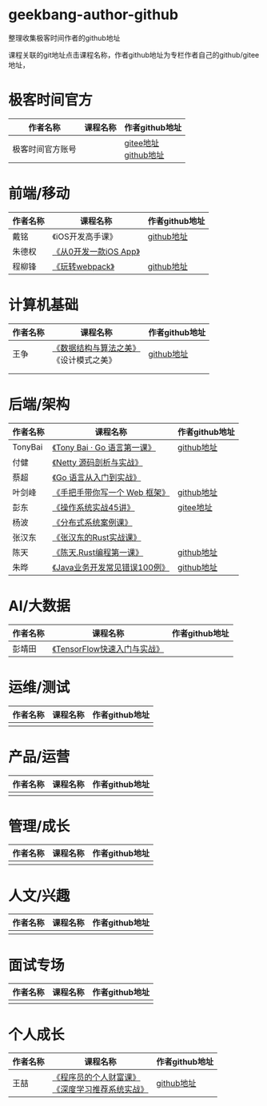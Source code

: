 # geekbang-author-github
整理收集极客时间作者的github地址

课程关联的git地址点击课程名称，作者github地址为专栏作者自己的github/gitee地址，



# 极客时间官方

| 作者名称         | 课程名称 | 作者github地址                                               |
| ---------------- | -------- | ------------------------------------------------------------ |
| 极客时间官方账号 |          | [gitee地址](https://gitee.com/geektime-geekbang)<br />[github地址](https://github.com/geektime-geekbang) |



# 前端/移动

| 作者名称 | 课程名称                                                     | 作者github地址                            |
| -------- | ------------------------------------------------------------ | ----------------------------------------- |
| 戴铭     | 《iOS开发高手课》                                            | [github地址](https://github.com/ming1016) |
| 朱德权   | [《从0开发一款iOS App》](https://gitee.com/geektime-geekbang/geektime-ios-course) |                                           |
| 程柳锋   | [《玩转webpack》](https://github.com/cpselvis/geektime-webpack-course) | [github地址](https://github.com/cpselvis) |



# 计算机基础

| 作者名称 | 课程名称                                                     | 作者github地址                                 |
| -------- | ------------------------------------------------------------ | ---------------------------------------------- |
| 王争     | [《数据结构与算法之美》](https://github.com/wangzheng0822/algo)<br />《设计模式之美》 | [github地址](https://github.com/wangzheng0822) |
|          |                                                              |                                                |
|          |                                                              |                                                |

 



# 后端/架构

| 作者名称 | 课程名称                                                     | 作者github地址                                 |
| -------- | ------------------------------------------------------------ | ---------------------------------------------- |
| TonyBai  | [《Tony Bai · Go 语言第一课》](https://github.com/bigwhite/publication/tree/master/column/timegeek/go-first-course) | [github地址](https://github.com/bigwhite)      |
| 付健     | [《Netty 源码剖析与实战》](https://gitee.com/geektime-geekbang/geek_netty) |                                                |
| 蔡超     | [《Go 语言从入门到实战》](https://gitee.com/geektime-geekbang/go_learning) |                                                |
| 叶剑峰   | [《手把手带你写一个 Web 框架》](https://github.com/gohade/coredemo/tree/geekbang/03) | [github地址](https://github.com/gohade)        |
| 彭东     | [《操作系统实战45讲》](https://gitee.com/lmos/cosmos)        | [gitee地址](https://gitee.com/lmos)            |
| 杨波     | [《分布式系统案例课》](https://gitee.com/geektime-geekbang/geektime-distributed) |                                                |
| 张汉东   | [《张汉东的Rust实战课》](https://gitee.com/geektime-geekbang/geektime-Rust) |                                                |
| 陈天     | [《陈天.Rust编程第一课》](https://github.com/tyrchen/geektime-rust) | [github地址](https://github.com/tyrchen)       |
| 朱晔     | [《Java业务开发常见错误100例》](https://github.com/JosephZhu1983/java-common-mistakes) | [github地址](https://github.com/JosephZhu1983) |



# AI/大数据

| 作者名称 | 课程名称                                                     | 作者github地址 |
| -------- | ------------------------------------------------------------ | -------------- |
| 彭靖田   | [《TensorFlow快速入门与实战》](https://gitee.com/geektime-geekbang/tensorflow-101/tree/master/beginners) |                |



# 运维/测试

| 作者名称 | 课程名称 | 作者github地址 |
| -------- | -------- | -------------- |
|          |          |                |



# 产品/运营

| 作者名称 | 课程名称 | 作者github地址 |
| -------- | -------- | -------------- |
|          |          |                |



# 管理/成长

| 作者名称 | 课程名称 | 作者github地址 |
| -------- | -------- | -------------- |
|          |          |                |



# 人文/兴趣

| 作者名称 | 课程名称 | 作者github地址 |
| -------- | -------- | -------------- |
|          |          |                |



# 面试专场

| 作者名称 | 课程名称 | 作者github地址 |
| -------- | -------- | -------------- |
|          |          |                |



# 个人成长

| 作者名称 | 课程名称                                                     | 作者github地址                          |
| -------- | ------------------------------------------------------------ | --------------------------------------- |
| 王喆     | [《程序员的个人财富课》](https://github.com/wzhe06/SmartInvest)<br />[《深度学习推荐系统实战》](https://github.com/wzhe06/SparrowRecSys) | [github地址](https://github.com/wzhe06) |

